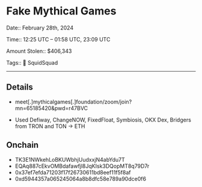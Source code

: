 # Fake Mythical Games

Date:: February 28th, 2024

Time:: 12:25 UTC – 01:58 UTC, 23:09 UTC

Amount Stolen:: $406,343

Tags:: 🔑 SquidSquad

---


## Details

- meet[.]mythicalgames[.]foundation/zoom/join?mn=65185420&pwd=r47BVC

- Used Defiway, ChangeNOW, FixedFloat, Symbiosis, OKX Dex, Bridgers from TRON and TON -> ETH


## Onchain


- TK3E1NWkehLoBKUWbhjUudxxjN4abYdu7T
- EQAq887cEkvOMBdafawfjl8JqKIsk3DQopMT8q79D7r
- 0x37ef7efda71203f17f26730611bd8eef11f5f8af
- 0xd5944357a065245064a8b8dfc58e789a90dce0f6